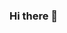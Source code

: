 ### Hi there 👋
<!--
[![Solved.ac Profile](http://mazassumnida.wtf/api/generate_badge?boj=ninny9988)](https://solved.ac/ninny9988)


![K-Junyyy's GitHub stats](https://github-readme-stats.vercel.app/api?username=seunggi99&show_icons=true&theme=dark)





![Top Langs](https://github-readme-stats.vercel.app/api/top-langs/?username=seunggi99&layout=compact&theme=dark)
**seunggi99/seunggi99** is a ✨ _special_ ✨ repository because its `README.md` (this file) appears on your GitHub profile.

Here are some ideas to get you started:

- 🔭 I’m currently working on ...
- 🌱 I’m currently learning ...
- 👯 I’m looking to collaborate on ...
- 🤔 I’m looking for help with ...
- 💬 Ask me about ...
- 📫 How to reach me: ...
- 😄 Pronouns: ...
- ⚡ Fun fact: ...
-->
